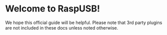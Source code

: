 # Welcome to RaspUSB!

We hope this official guide will be helpful. Please note that 3rd party plugins are not included in these docs unless noted otherwise.